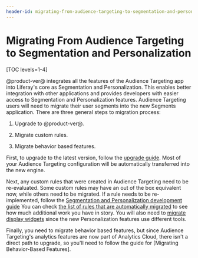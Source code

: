 ```yaml
---
header-id: migrating-from-audience-targeting-to-segmentation-and-personalization
---
```


# Migrating From Audience Targeting to Segmentation and Personalization

[TOC levels=1-4]

@product-ver@ integrates all the features of the Audience Targeting app 
into Liferay's core as Segmentation and Personalization. This enables better 
integration with other applications and provides developers with easier access 
to Segmentation and Personalization features. Audience Targeting users will need to migrate their user segments into the new Segments application. There are three general steps to migration process:

1.  Upgrade to @product-ver@.

2.  Migrate custom rules.

3.  Migrate behavior based features.

First, to upgrade to the latest version, follow the [upgrade guide](). Most of your Audience Targeting configuration will be automatically transferred into the new engine.

Next, any custom rules that were created in Audience Targeting need to be re-evaluated. Some custom rules may have an out of the box equivalent now, while others need to be migrated. If a rule needs to be re-implemented, follow the [Segmentation and Personalization development guide](dev-link) You can check [the list of rules that are automatically migrated]() to see how much additional work you have in story. You will also need to [migrate display widgets]() since the new Personalization features use different tools.

Finally, you need to migrate behavior based features, but since Audience Targeting's analytics features are now part of Analytics Cloud, there isn't a direct path to upgrade, so you'll need to follow the guide for [Migrating Behavior-Based Features].

